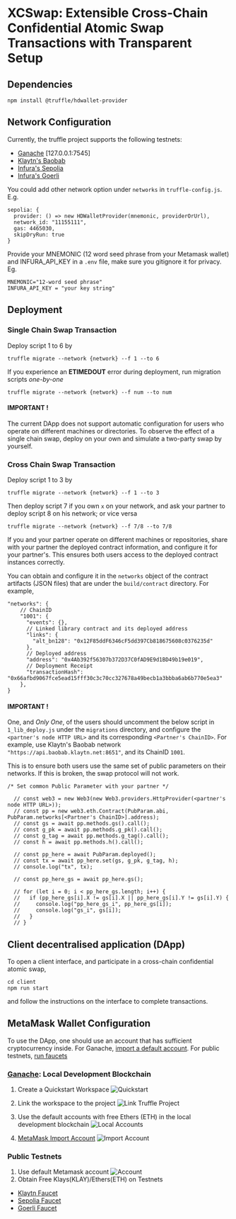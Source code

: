 # XCSwap: Extensible Cross-Chain Confidential Atomic Swap Transactions with Transparent Setup

## Dependencies
```
npm install @truffle/hdwallet-provider
```

## Network Configuration
Currently, the truffle project supports the following testnets:
- [Ganache](https://trufflesuite.com/ganache/) [127.0.0.1:7545]
- [Klaytn's Baobab](https://chainlist.org/chain/1001)
- [Infura's Sepolia](https://docs.infura.io/networks/ethereum/how-to/choose-a-network)
- [Infura's Goerli](https://docs.infura.io/networks/ethereum/how-to/choose-a-network)

You could add other network option under `networks` in `truffle-config.js`.
E.g.
```
sepolia: {
  provider: () => new HDWalletProvider(mnemonic, providerOrUrl),
  network_id: "11155111",
  gas: 4465030,
  skipDryRun: true
}
```
Provide your MNEMONIC (12 word seed phrase from your Metamask wallet) and INFURA_API_KEY in a `.env` file, make sure you gitignore it for privacy.
Eg.
```
MNEMONIC="12-word seed phrase"
INFURA_API_KEY = "your key string"
```

## Deployment

### Single Chain Swap Transaction
Deploy script 1 to 6 by
```
truffle migrate --network {network} --f 1 --to 6
```
If you experience an **ETIMEDOUT** error during deployment, run migration scripts *one-by-one* 
```
truffle migrate --network {network} --f num --to num
```

#### IMPORTANT !

The current DApp does not support automatic configuration for users who operate on different machines or directories. To observe the effect of a single chain swap, deploy on your own and simulate a two-party swap by yourself.

### Cross Chain Swap Transaction

Deploy script 1 to 3 by
```
truffle migrate --network {network} --f 1 --to 3
```

Then deploy script 7 if you own `x` on your network, and ask your partner to deploy script 8 on his network; or vice versa
```
truffle migrate --network {network} --f 7/8 --to 7/8
```

If you and your partner operate on different machines or repositories, share with your partner the deployed contract information, and configure it for your partner's. This ensures both users access to the deployed contract instances correctly. 

You can obtain and configure it in the `networks` object of the contract artifacts (JSON files) that are under the `build/contract` directory. For example,
```
"networks": {
    // ChainID
    "1001": { 
      "events": {},
      // Linked library contract and its deployed address
      "links": { 
        "alt_bn128": "0x12F85ddF6346cF5dd397Cb818675608c0376235d"
      },
      // Deployed address
      "address": "0x4Ab392f56307b372D37C0fAD9E9d1BD49b19e019", 
      // Deployment Receipt
      "transactionHash": "0x66afbd9067fce5ead15fff30c3c70cc327678a49becb1a3bbba6ab6b770e5ea3"
    },
}
```



#### IMPORTANT !
One, and *Only One*, of the users should uncomment the below script in `1_lib_deploy.js` under the `migrations` directory, and configure the `<partner's node HTTP URL>` and its corresponding `<Partner's ChainID>`. For example, use Klaytn's Baobab network `"https://api.baobab.klaytn.net:8651"`, and its ChainID `1001`. 

This is to ensure both users use the same set of public parameters on their networks. If this is broken, the swap protocol will not work.

```
/* Set common Public Parameter with your partner */

  // const web3 = new Web3(new Web3.providers.HttpProvider(<partner's node HTTP URL>));
  // const pp = new web3.eth.Contract(PubParam.abi, PubParam.networks[<Partner's ChainID>].address);
  // const gs = await pp.methods.gs().call();
  // const g_pk = await pp.methods.g_pk().call();
  // const g_tag = await pp.methods.g_tag().call();
  // const h = await pp.methods.h().call();

  // const pp_here = await PubParam.deployed();
  // const tx = await pp_here.set(gs, g_pk, g_tag, h);
  // console.log("tx", tx);

  // const pp_here_gs = await pp_here.gs();

  // for (let i = 0; i < pp_here_gs.length; i++) {
  //   if (pp_here_gs[i].X != gs[i].X || pp_here_gs[i].Y != gs[i].Y) {
  //     console.log("pp_here_gs_i", pp_here_gs[i]);
  //     console.log("gs_i", gs[i]);
  //   }
  // }

```

## Client decentralised application (DApp)
To open a client interface, and participate in a cross-chain confidential atomic swap,
```
cd client
npm run start
```
and follow the instructions on the interface to complete transactions.

## MetaMask Wallet Configuration
To use the DApp, one should use an account that has sufficient cryptocurrency inside. For Ganache, [import a default account](#ganache). For public testnets, [run faucets](#testnets) 

### [Ganache](https://trufflesuite.com/ganache/): Local Development Blockchain
1. Create a Quickstart Workspace
![Quickstart](https://trufflesuite.com/img/docs/ganache/v2-shared-seese/project-listed.png)

2. Link the workspace to the project
![Link Truffle Project](https://trufflesuite.com/img/docs/ganache/ganache-home-empty.png)

3. Use the default accounts with free Ethers (ETH) in the local development blockchain
![Local Accounts](https://trufflesuite.com/img/docs/ganache/ganache-accounts.png)

4. [MetaMask Import Account](https://support.metamask.io/hc/en-us/articles/360015489331-How-to-import-an-account)  <a id="ganache"></a>
![Import Account](https://support.metamask.io/hc/article_attachments/17096511483163)


### Public Testnets <a id="testnets"></a>
1. Use default Metamask account
![Account](https://support.metamask.io/hc/article_attachments/16915535683355)
2. Obtain Free Klays(KLAY)/Ethers(ETH) on Testnets
- [Klaytn Faucet](https://baobab.wallet.klaytn.foundation/faucet)
- [Sepolia Faucet](https://sepoliafaucet.com/)
- [Goerli Faucet](https://goerlifaucet.com/)

